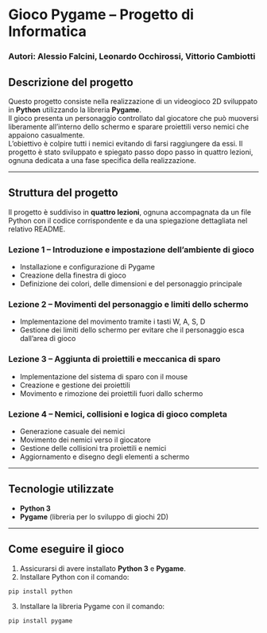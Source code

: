 # Gioco Pygame – Progetto di Informatica  
### Autori: Alessio Falcini, Leonardo Occhirossi, Vittorio Cambiotti
## Descrizione del progetto  
Questo progetto consiste nella realizzazione di un videogioco 2D sviluppato in **Python** utilizzando la libreria **Pygame**.  
Il gioco presenta un personaggio controllato dal giocatore che può muoversi liberamente all’interno dello schermo e sparare proiettili verso nemici che appaiono casualmente.  
L’obiettivo è colpire tutti i nemici evitando di farsi raggiungere da essi. Il progetto è stato sviluppato e spiegato passo dopo passo in quattro lezioni, ognuna dedicata a una fase specifica della realizzazione.

---
## Struttura del progetto  
Il progetto è suddiviso in **quattro lezioni**, ognuna accompagnata da un file Python con il codice corrispondente e da una spiegazione dettagliata nel relativo README.
### **Lezione 1 – Introduzione e impostazione dell’ambiente di gioco**  
- Installazione e configurazione di Pygame  
- Creazione della finestra di gioco  
- Definizione dei colori, delle dimensioni e del personaggio principale  
### **Lezione 2 – Movimenti del personaggio e limiti dello schermo**  
- Implementazione del movimento tramite i tasti W, A, S, D  
- Gestione dei limiti dello schermo per evitare che il personaggio esca dall’area di gioco  
### **Lezione 3 – Aggiunta di proiettili e meccanica di sparo**  
- Implementazione del sistema di sparo con il mouse  
- Creazione e gestione dei proiettili  
- Movimento e rimozione dei proiettili fuori dallo schermo  
### **Lezione 4 – Nemici, collisioni e logica di gioco completa**  
- Generazione casuale dei nemici  
- Movimento dei nemici verso il giocatore  
- Gestione delle collisioni tra proiettili e nemici  
- Aggiornamento e disegno degli elementi a schermo  
---
## Tecnologie utilizzate  
- **Python 3**  
- **Pygame** (libreria per lo sviluppo di giochi 2D)  
---
## Come eseguire il gioco  
1. Assicurarsi di avere installato **Python 3** e **Pygame**.  
2. Installare Python con il comando:  
  ```bash
  pip install python
```
3. Installare la libreria Pygame con il comando:  
  ```bash
  pip install pygame

